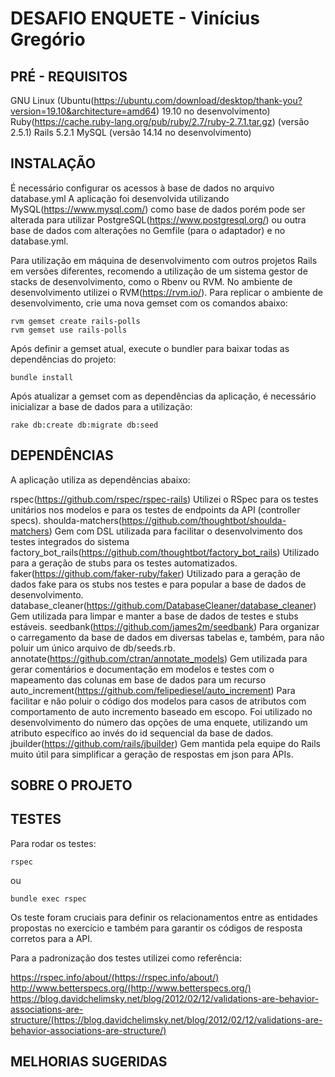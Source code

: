 # DESAFIO ENQUETE - Vinícius Gregório

## PRÉ - REQUISITOS

GNU Linux (Ubuntu(https://ubuntu.com/download/desktop/thank-you?version=19.10&architecture=amd64) 19.10 no desenvolvimento)
Ruby(https://cache.ruby-lang.org/pub/ruby/2.7/ruby-2.7.1.tar.gz) (versão 2.5.1)
Rails 5.2.1
MySQL (versão 14.14 no desenvolvimento)

## INSTALAÇÃO

É necessário configurar os acessos à base de dados no arquivo database.yml
A aplicação foi desenvolvida utilizando MySQL(https://www.mysql.com/) como base de dados porém pode ser alterada para utilizar PostgreSQL(https://www.postgresql.org/) ou outra base de dados com alterações no Gemfile (para o adaptador) e no database.yml.

Para utilização em máquina de desenvolvimento com outros projetos Rails em versões diferentes, recomendo a utilização de um sistema gestor de stacks de desenvolvimento, como o Rbenv ou RVM. No ambiente de desenvolvimento utilizei o RVM(https://rvm.io/). Para replicar o ambiente de desenvolvimento, crie uma nova gemset com os comandos abaixo:

```
rvm gemset create rails-polls
rvm gemset use rails-polls
```

Após definir a gemset atual, execute o bundler para baixar todas as dependências do projeto:

```
bundle install
```

Após atualizar a gemset com as dependências da aplicação, é necessário inicializar a base de dados para a utilização:

```
rake db:create db:migrate db:seed
```

## DEPENDÊNCIAS

A aplicação utiliza as dependências abaixo:

rspec(https://github.com/rspec/rspec-rails)
  Utilizei o RSpec para os testes unitários nos modelos e para os testes de endpoints da API (controller specs).
shoulda-matchers(https://github.com/thoughtbot/shoulda-matchers)
  Gem com DSL utilizada para facilitar o desenvolvimento dos testes integrados do sistema
factory_bot_rails(https://github.com/thoughtbot/factory_bot_rails)
  Utilizado para a geração de stubs para os testes automatizados.
faker(https://github.com/faker-ruby/faker)
  Utilizado para a geração de dados fake para os stubs nos testes e para popular a base de dados de desenvolvimento.
database_cleaner(https://github.com/DatabaseCleaner/database_cleaner)
  Gem utilizada para limpar e manter a base de dados de testes e stubs estáveis.
seedbank(https://github.com/james2m/seedbank)
  Para organizar o carregamento da base de dados em diversas tabelas e, também, para não poluir um único arquivo de db/seeds.rb.
annotate(https://github.com/ctran/annotate_models)
  Gem utilizada para gerar comentários e documentação em modelos e testes com o mapeamento das colunas em base de dados para um recurso
auto_increment(https://github.com/felipediesel/auto_increment)
  Para facilitar e não poluir o código dos modelos para casos de atributos com comportamento de auto incremento baseado em escopo. Foi utilizado no desenvolvimento do número das opções de uma enquete, utilizando um atributo específico ao invés do id sequencial da base de dados.
jbuilder(https://github.com/rails/jbuilder)
  Gem mantida pela equipe do Rails muito útil para simplificar a geração de respostas em json para APIs.

## SOBRE O PROJETO

## TESTES

Para rodar os testes:

```
rspec
```

ou

```
bundle exec rspec
```

Os teste foram cruciais para definir os relacionamentos entre as entidades propostas no exercício e também para garantir os códigos de resposta corretos para a API.

Para a padronização dos testes utilizei como referência:

https://rspec.info/about/(https://rspec.info/about/)
http://www.betterspecs.org/(http://www.betterspecs.org/)
https://blog.davidchelimsky.net/blog/2012/02/12/validations-are-behavior-associations-are-structure/(https://blog.davidchelimsky.net/blog/2012/02/12/validations-are-behavior-associations-are-structure/)

## MELHORIAS SUGERIDAS
